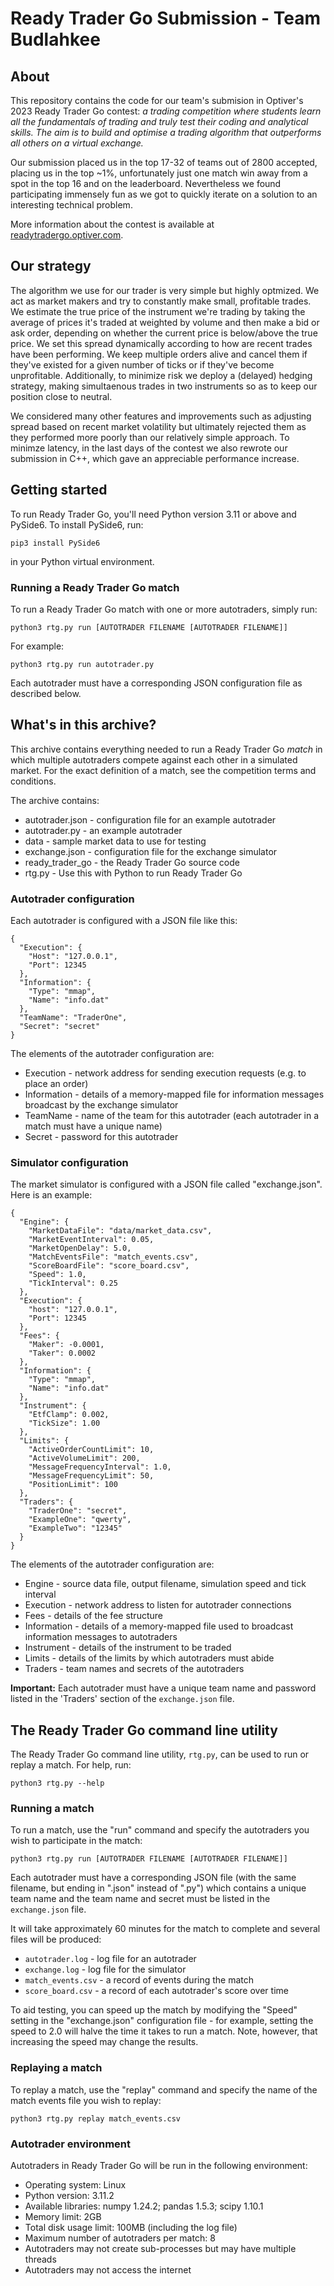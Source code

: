 # Ready Trader Go Submission - Team Budlahkee

## About

This repository contains the code for our team's submision in Optiver's 2023 Ready Trader Go contest: *a trading competition where students learn all the fundamentals of trading and truly test their coding and analytical skills. The aim is to build and optimise a trading algorithm that outperforms all others on a virtual exchange.*

Our submission placed us in the top 17-32 of teams out of 2800 accepted, placing us in the top ~1%, unfortunately just one match win away from a spot in the top 16 and on the leaderboard. Nevertheless we found participating immensely fun as we got to quickly iterate on a solution to an interesting technical problem. 

More information about the contest is available at [readytradergo.optiver.com](https://readytradergo.optiver.com). 

## Our strategy

The algorithm we use for our trader is very simple but highly optmized. We act as market makers and try to constantly make small, profitable trades. We estimate the true price of the instrument we're trading by taking the average of prices it's traded at weighted by volume and then make a bid or ask order, depending on whether the current price is below/above the true price. We set this spread dynamically according to how are recent trades have been performing. We keep multiple orders alive and cancel them if they've existed for a given number of ticks or if they've become unprofitable. Additionally, to minimize risk we deploy a (delayed) hedging strategy, making simultaenous trades in two instruments so as to keep our position close to neutral.

We considered many other features and improvements such as adjusting spread based on recent market volatility but ultimately rejected them as they performed more poorly than our relatively simple approach. To minimze latency, in the last days of the contest we also rewrote our submission in C++, which gave an appreciable performance increase.

## Getting started

To run Ready Trader Go, you'll need Python version 3.11 or above and PySide6. To install PySide6, run:
```shell
pip3 install PySide6
```
in your Python virtual environment.

### Running a Ready Trader Go match

To run a Ready Trader Go match with one or more autotraders, simply run:

```shell
python3 rtg.py run [AUTOTRADER FILENAME [AUTOTRADER FILENAME]]
```

For example:

```shell
python3 rtg.py run autotrader.py
```

Each autotrader must have a corresponding JSON configuration file as described below.

## What's in this archive?

This archive contains everything needed to run a Ready Trader Go *match*
in which multiple autotraders compete against each other in a simulated
market. For the exact definition of a match, see the competition terms and
conditions.

The archive contains:

* autotrader.json - configuration file for an example autotrader
* autotrader.py - an example autotrader
* data - sample market data to use for testing
* exchange.json - configuration file for the exchange simulator
* ready_trader_go - the Ready Trader Go source code
* rtg.py - Use this with Python to run Ready Trader Go 

### Autotrader configuration

Each autotrader is configured with a JSON file like this:

    {
      "Execution": {
        "Host": "127.0.0.1",
        "Port": 12345
      },
      "Information": {
        "Type": "mmap",
        "Name": "info.dat"
      },
      "TeamName": "TraderOne",
      "Secret": "secret"
    }

The elements of the autotrader configuration are:

* Execution - network address for sending execution requests (e.g. to place
an order)
* Information - details of a memory-mapped file for information messages broadcast
by the exchange simulator
* TeamName - name of the team for this autotrader (each autotrader in a match
  must have a unique name)
* Secret - password for this autotrader

### Simulator configuration

The market simulator is configured with a JSON file called "exchange.json".
Here is an example:

    {
      "Engine": {
        "MarketDataFile": "data/market_data.csv",
        "MarketEventInterval": 0.05,
        "MarketOpenDelay": 5.0,
        "MatchEventsFile": "match_events.csv",
        "ScoreBoardFile": "score_board.csv",
        "Speed": 1.0,
        "TickInterval": 0.25
      },
      "Execution": {
        "host": "127.0.0.1",
        "Port": 12345
      },
      "Fees": {
        "Maker": -0.0001,
        "Taker": 0.0002
      },
      "Information": {
        "Type": "mmap",
        "Name": "info.dat"
      },
      "Instrument": {
        "EtfClamp": 0.002,
        "TickSize": 1.00
      },
      "Limits": {
        "ActiveOrderCountLimit": 10,
        "ActiveVolumeLimit": 200,
        "MessageFrequencyInterval": 1.0,
        "MessageFrequencyLimit": 50,
        "PositionLimit": 100
      },
      "Traders": {
        "TraderOne": "secret",
        "ExampleOne": "qwerty",
        "ExampleTwo": "12345"
      }
    }

The elements of the autotrader configuration are:

* Engine - source data file, output filename, simulation speed and tick interval
* Execution - network address to listen for autotrader connections
* Fees - details of the fee structure
* Information - details of a memory-mapped file used to broadcast information
messages to autotraders
* Instrument - details of the instrument to be traded
* Limits - details of the limits by which autotraders must abide
* Traders - team names and secrets of the autotraders

**Important:** Each autotrader must have a unique team name and password
listed in the 'Traders' section of the `exchange.json` file.

## The Ready Trader Go command line utility

The Ready Trader Go command line utility, `rtg.py`, can be used to run or
replay a match. For help, run:

```shell
python3 rtg.py --help
```

### Running a match

To run a match, use the "run" command and specify the autotraders you
wish to participate in the match:

```shell
python3 rtg.py run [AUTOTRADER FILENAME [AUTOTRADER FILENAME]]
```

Each autotrader must have a corresponding JSON file (with the same filename,
but ending in ".json" instead of ".py") which contains a unique team name
and the team name and secret must be listed in the `exchange.json` file.

It will take approximately 60 minutes for the match to complete and several
files will be produced:

* `autotrader.log` - log file for an autotrader
* `exchange.log` - log file for the simulator
* `match_events.csv` - a record of events during the match
* `score_board.csv` - a record of each autotrader's score over time

To aid testing, you can speed up the match by modifying the "Speed" setting
in the "exchange.json" configuration file - for example, setting the speed
to 2.0 will halve the time it takes to run a match. Note, however, that
increasing the speed may change the results.

### Replaying a match

To replay a match, use the "replay" command and specify the name of the
match events file you wish to replay:

```shell
python3 rtg.py replay match_events.csv
```

### Autotrader environment

Autotraders in Ready Trader Go will be run in the following environment:

* Operating system: Linux
* Python version: 3.11.2
* Available libraries: numpy 1.24.2; pandas 1.5.3; scipy 1.10.1
* Memory limit: 2GB
* Total disk usage limit: 100MB (including the log file)
* Maximum number of autotraders per match: 8
* Autotraders may not create sub-processes but may have multiple threads
* Autotraders may not access the internet
